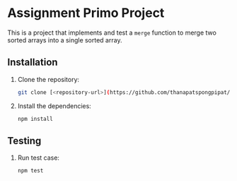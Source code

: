 # Assignment Primo Project

This is a project that implements and test a `merge` function to merge two sorted arrays into a single sorted array.


## Installation

1. Clone the repository:
   ```bash
   git clone [<repository-url>](https://github.com/thanapatspongpipat/assignment-project-primo.git)

2. Install the dependencies:
     ```bash
     npm install

## Testing

1. Run test case:
     ```bash
     npm test